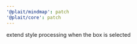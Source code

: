 ```yaml
---
'@plait/mindmap': patch
'@plait/core': patch
---
```


extend style processing when the box is selected
